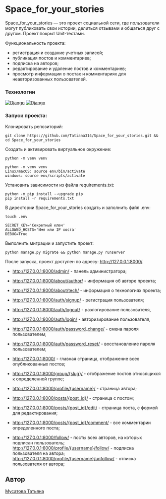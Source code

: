 # Space_for_your_stories

Space_for_your_stories —  это проект социальной сети, где пользователи могут публиковать свои истории, делиться отзывами и общаться друг с другом. Проект покрыт Unit-тестами.

Функциональность проекта:
- регистрация и создание учетных записей;
- публикация постов и комментариев;
- подписка на авторов;
- редактирование и удаление постов и комментариев;
- просмотр информации о постах и комментариях для неавторизованных пользователей.

### Технологии
[![Django](https://img.shields.io/badge/Django-4.2.1-blue?logo=django)](https://www.djangoproject.com/)
[![Django](https://img.shields.io/badge/pytest-django-blue?logo=Django)](https://pypi.org/project/pytest-django/)


### Запуск проекта:
Клонировать репозиторий:
```
git clone https://github.com/Tatiana314/Space_for_your_stories.git && cd Space_for_your_stories
```
Cоздать и активировать виртуальное окружение:
```
python -m venv venv
```
```
python -m venv venv
Linux/macOS: source env/bin/activate
windows: source env/scripts/activate
```
Установить зависимости из файла requirements.txt:
```
python -m pip install --upgrade pip
pip install -r requirements.txt
```
В директории Space_for_your_stories создать и заполнить файл .env:
```
touch .env

SECRET_KEY='Секретный ключ'
ALLOWED_HOSTS='Имя или IP хоста'
DEBUG=True
```
Выполнить миграции и запустить проект:
```
python manage.py migrate && python manage.py runserver
```
После запуска, проект доступен по адресу: http://127.0.0.1:8000/.

- http://127.0.0.1:8000/admin/ - панель администратора;

- http://127.0.0.1:8000/about/author/ - информация об авторе проекта;
- http://127.0.0.1:8000/about/tech/ - информация о технологиях проекта;

- http://127.0.0.1:8000/auth/signup/ - регистрация пользователя;
- http://127.0.0.1:8000/auth/logout/ - разлогирование пользователя,
- http://127.0.0.1:8000/auth/login/ - авторизирование пользователя,
- http://127.0.0.1:8000/auth/password_change/ - смена пароля пользователем;
- http://127.0.0.1:8000/auth/password_reset/ - восстановление пароля пользователем;

- http://127.0.0.1:8000/ - главная страница, отображение всех опубликованных постов;
- http://127.0.0.1:8000/group/{slug}/ - отображение постов относящихся к определенной группе;
- http://127.0.0.1:8000/profile/{username}/ - страница автора;
- http://127.0.0.1:8000/posts/{post_id}/ - страница с постом;
- http://127.0.0.1:8000/posts/{post_id}/edit/ - страница поста, с формой для редактирования;
- http://127.0.0.1:8000/posts/{post_id}/comment/ - все комментарии определенного поста;
- http://127.0.0.1:8000/follow/ - посты всех авторов, на которых подписан пользователь;
http://127.0.0.1:8000/profile/{username}/follow/ - подписка пользователя на автора;
http://127.0.0.1:8000/profile/{username}/unfollow/ - отписка пользователя от автора;

## Автор
[Мусатова Татьяна](https://github.com/Tatiana314)
